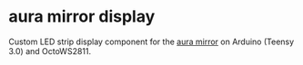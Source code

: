 # aura mirror display

Custom LED strip display component for the [aura mirror](https://streiten.org/works/aura-mirror/) on Arduino (Teensy 3.0) and OctoWS2811.